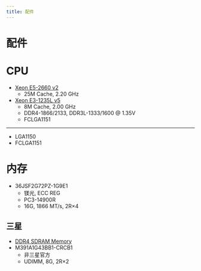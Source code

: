 ```yaml
---
title: 配件
---
```


# 配件

# CPU

- [Xeon E5-2660 v2](https://ark.intel.com/content/www/us/en/ark/products/75272/intel-xeon-processor-e52660-v2-25m-cache-2-20-ghz.html)
  - 25M Cache, 2.20 GHz
- [Xeon E3-1235L v5](https://ark.intel.com/content/www/us/en/ark/products/88170/intel-xeon-processor-e31235l-v5-8m-cache-2-00-ghz.html)
  - 8M Cache, 2.00 GHz
  - DDR4-1866/2133, DDR3L-1333/1600 @ 1.35V
  - FCLGA1151

---

- LGA1150
- FCLGA1151

# 内存

- 36JSF2G72PZ-1G9E1
  - 镁光, ECC REG
  - PC3-14900R
  - 16G, 1866 MT/s, 2R×4

## 三星

- [DDR4 SDRAM Memory](https://semiconductor.samsung.com/resources/product-guide/DDR4_Product_guide_May.18.pdf)
- M391A1G43BB1-CRCB1
  - 非三星官方
  - UDIMM, 8G, 2R×2

[m391a1g43bb1-crcb1]: https://semiconductor.samsung.com/dram/module/ecc-udimm-ecc-sodimm/m391a2k43bb1-crc/
